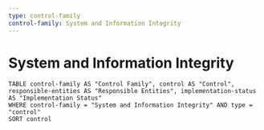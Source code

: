 ```yaml
---
type: control-family
control-family: System and Information Integrity
---
```


# System and Information Integrity

```dataview
TABLE control-family AS "Control Family", control AS "Control", responsible-entities AS "Responsible Entities", implementation-status AS "Implementation Status"
WHERE control-family = "System and Information Integrity" AND type = "control"
SORT control
```
